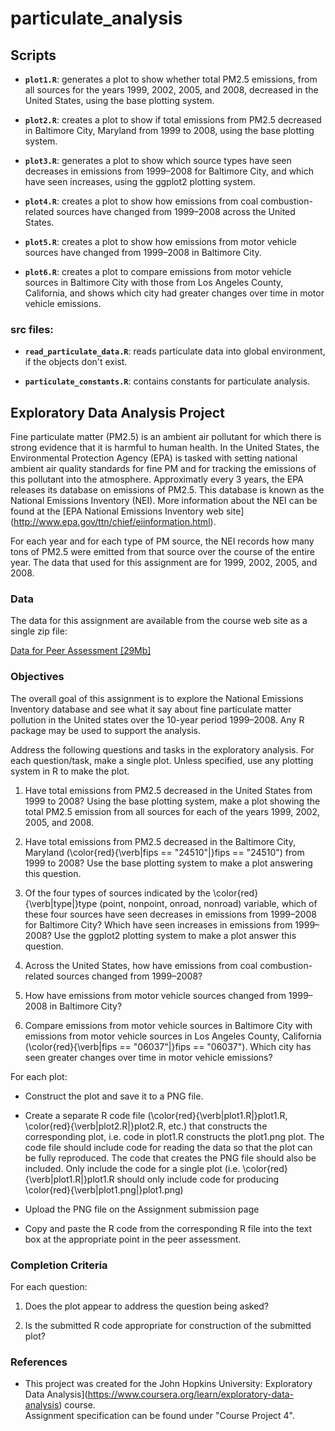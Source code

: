 # particulate_analysis

## Scripts
* <b>`plot1.R`</b>: generates a plot to show whether total PM2.5 emissions, from all sources for the years 1999, 2002, 2005, and 2008, decreased in the United States, using the base plotting system.  

* <b>`plot2.R`</b>: creates a plot to show if total emissions from PM2.5 decreased in Baltimore City, Maryland from 1999 to 2008, using the base plotting system.  

* <b>`plot3.R`</b>: generates a plot to show which source types have seen decreases in emissions from 1999–2008 for Baltimore City, and which have seen increases, using the ggplot2 plotting system.  

* <b>`plot4.R`</b>: creates a plot to show how emissions from coal combustion-related sources have changed from 1999–2008 across the United States.  

* <b>`plot5.R`</b>: creates a plot to show how emissions from motor vehicle sources have changed from 1999–2008 in Baltimore City.  

* <b>`plot6.R`</b>: creates a plot to compare emissions from motor vehicle sources in Baltimore City with those from Los Angeles County, California, and shows which city had greater changes over time in motor vehicle emissions.  

### src files:
* <b>`read_particulate_data.R`</b>: reads particulate data into global environment, if the objects don't exist.  

* <b>`particulate_constants.R`</b>: contains constants for particulate analysis.  

## Exploratory Data Analysis Project
Fine particulate matter (PM2.5) is an ambient air pollutant for which there is strong evidence that it is harmful to human health. In the United States, the Environmental Protection Agency (EPA) is tasked with setting national ambient air quality standards for fine PM and for tracking the emissions of this pollutant into the atmosphere. Approximatly every 3 years, the EPA releases its database on emissions of PM2.5. This database is known as the National Emissions Inventory (NEI). More information about the NEI can be found at the [EPA National Emissions Inventory web site] (http://www.epa.gov/ttn/chief/eiinformation.html).

For each year and for each type of PM source, the NEI records how many tons of PM2.5 were emitted from that source over the course of the entire year. The data that used for this assignment are for 1999, 2002, 2005, and 2008.

### Data
The data for this assignment are available from the course web site as a single zip file:

[Data for Peer Assessment [29Mb]](https://d396qusza40orc.cloudfront.net/exdata%2Fdata%2FNEI_data.zip)

### Objectives
The overall goal of this assignment is to explore the National Emissions Inventory database and see what it say about fine particulate matter pollution in the United states over the 10-year period 1999–2008. Any R package may be used to support the analysis.  

Address the following questions and tasks in the exploratory analysis. For each question/task, make a single plot. Unless specified, use any plotting system in R to make the plot.  

1. Have total emissions from PM2.5 decreased in the United States from 1999 to 2008? Using the base plotting system, make a plot showing the total PM2.5 emission from all sources for each of the years 1999, 2002, 2005, and 2008.  

2. Have total emissions from PM2.5 decreased in the Baltimore City, Maryland (\color{red}{\verb|fips == "24510"|}fips == "24510") from 1999 to 2008? Use the base plotting system to make a plot answering this question.  

3. Of the four types of sources indicated by the \color{red}{\verb|type|}type (point, nonpoint, onroad, nonroad) variable, which of these four sources have seen decreases in emissions from 1999–2008 for Baltimore City? Which have seen increases in emissions from 1999–2008? Use the ggplot2 plotting system to make a plot answer this question.

4. Across the United States, how have emissions from coal combustion-related sources changed from 1999–2008?  

5. How have emissions from motor vehicle sources changed from 1999–2008 in Baltimore City?  

6. Compare emissions from motor vehicle sources in Baltimore City with emissions from motor vehicle sources in Los Angeles County, California (\color{red}{\verb|fips == "06037"|}fips == "06037"). Which city has seen greater changes over time in motor vehicle emissions?  

For each plot:  

- Construct the plot and save it to a PNG file.  

- Create a separate R code file (\color{red}{\verb|plot1.R|}plot1.R, \color{red}{\verb|plot2.R|}plot2.R, etc.) that constructs the corresponding plot, i.e. code in plot1.R constructs the plot1.png plot. The code file should include code for reading the data so that the plot can be fully reproduced. The code that creates the PNG file should also be included. Only include the code for a single plot (i.e. \color{red}{\verb|plot1.R|}plot1.R should only include code for producing \color{red}{\verb|plot1.png|}plot1.png)  

- Upload the PNG file on the Assignment submission page  

- Copy and paste the R code from the corresponding R file into the text box at the appropriate point in the peer assessment.

### Completion Criteria
For each question:  

1. Does the plot appear to address the question being asked?  

2. Is the submitted R code appropriate for construction of the submitted plot?  

### References
- This project was created for the John Hopkins University: Exploratory Data Analysis](https://www.coursera.org/learn/exploratory-data-analysis) course.  
Assignment specification can be found under "Course Project 4".  
